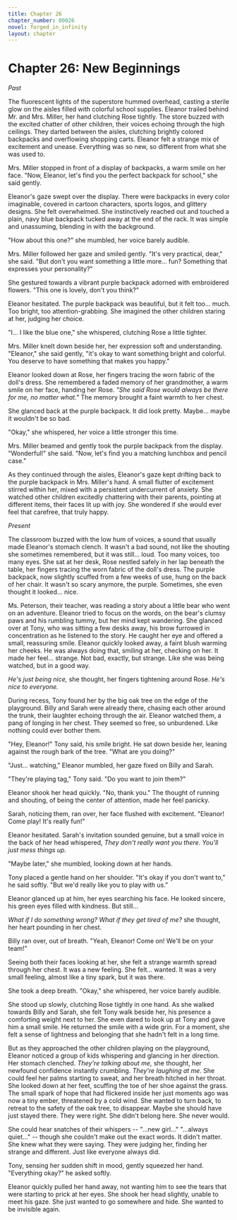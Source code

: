 ```yaml
---
title: Chapter 26
chapter_number: 00026
novel: forged_in_infinity
layout: chapter
---
```


# **Chapter 26: New Beginnings**

*Past*

The fluorescent lights of the superstore hummed overhead, casting a
sterile glow on the aisles filled with colorful school supplies. Eleanor
trailed behind Mr. and Mrs. Miller, her hand clutching Rose tightly. The
store buzzed with the excited chatter of other children, their voices
echoing through the high ceilings. They darted between the aisles,
clutching brightly colored backpacks and overflowing shopping carts.
Eleanor felt a strange mix of excitement and unease. Everything was so
new, so different from what she was used to.

Mrs. Miller stopped in front of a display of backpacks, a warm smile on
her face. "Now, Eleanor, let's find you the perfect backpack for
school," she said gently.

Eleanor's gaze swept over the display. There were backpacks in every
color imaginable, covered in cartoon characters, sports logos, and
glittery designs. She felt overwhelmed. She instinctively reached out
and touched a plain, navy blue backpack tucked away at the end of the
rack. It was simple and unassuming, blending in with the background.

"How about this one?" she mumbled, her voice barely audible.

Mrs. Miller followed her gaze and smiled gently. "It's very practical,
dear," she said. "But don't you want something a little more... fun?
Something that expresses your personality?"

She gestured towards a vibrant purple backpack adorned with embroidered
flowers. "This one is lovely, don't you think?"

Eleanor hesitated. The purple backpack was beautiful, but it felt too...
much. Too bright, too attention-grabbing. She imagined the other
children staring at her, judging her choice.

"I... I like the blue one," she whispered, clutching Rose a little
tighter.

Mrs. Miller knelt down beside her, her expression soft and
understanding. "Eleanor," she said gently, "it's okay to want something
bright and colorful. You deserve to have something that makes you
happy."

Eleanor looked down at Rose, her fingers tracing the worn fabric of the
doll's dress. She remembered a faded memory of her grandmother, a warm
smile on her face, handing her Rose. *\"She said Rose would always be
there for me, no matter what.\"* The memory brought a faint warmth to
her chest.

She glanced back at the purple backpack. It did look pretty. Maybe...
maybe it wouldn't be so bad.

"Okay," she whispered, her voice a little stronger this time.

Mrs. Miller beamed and gently took the purple backpack from the display.
"Wonderful!" she said. "Now, let's find you a matching lunchbox and
pencil case."

As they continued through the aisles, Eleanor's gaze kept drifting back
to the purple backpack in Mrs. Miller's hand. A small flutter of
excitement stirred within her, mixed with a persistent undercurrent of
anxiety. She watched other children excitedly chattering with their
parents, pointing at different items, their faces lit up with joy. She
wondered if she would ever feel that carefree, that truly happy.

*Present*

The classroom buzzed with the low hum of voices, a sound that usually
made Eleanor's stomach clench. It wasn't a bad sound, not like the
shouting she sometimes remembered, but it was still... loud. Too many
voices, too many eyes. She sat at her desk, Rose nestled safely in her
lap beneath the table, her fingers tracing the worn fabric of the doll's
dress. The purple backpack, now slightly scuffed from a few weeks of
use, hung on the back of her chair. It wasn't so scary anymore, the
purple. Sometimes, she even thought it looked... nice.

Ms. Peterson, their teacher, was reading a story about a little bear who
went on an adventure. Eleanor tried to focus on the words, on the bear's
clumsy paws and his rumbling tummy, but her mind kept wandering. She
glanced over at Tony, who was sitting a few desks away, his brow
furrowed in concentration as he listened to the story. He caught her eye
and offered a small, reassuring smile. Eleanor quickly looked away, a
faint blush warming her cheeks. He was always doing that, smiling at
her, checking on her. It made her feel... strange. Not bad, exactly, but
strange. Like she was being watched, but in a good way.

*He's just being nice,* she thought, her fingers tightening around Rose.
*He's nice to everyone.*

During recess, Tony found her by the big oak tree on the edge of the
playground. Billy and Sarah were already there, chasing each other
around the trunk, their laughter echoing through the air. Eleanor
watched them, a pang of longing in her chest. They seemed so free, so
unburdened. Like nothing could ever bother them.

"Hey, Eleanor!" Tony said, his smile bright. He sat down beside her,
leaning against the rough bark of the tree. "What are you doing?"

"Just... watching," Eleanor mumbled, her gaze fixed on Billy and Sarah.

"They're playing tag," Tony said. "Do you want to join them?"

Eleanor shook her head quickly. "No, thank you." The thought of running
and shouting, of being the center of attention, made her feel panicky.

Sarah, noticing them, ran over, her face flushed with excitement.
"Eleanor! Come play! It's really fun!"

Eleanor hesitated. Sarah's invitation sounded genuine, but a small voice
in the back of her head whispered, *They don't really want you there.
You'll just mess things up.*

"Maybe later," she mumbled, looking down at her hands.

Tony placed a gentle hand on her shoulder. "It's okay if you don't want
to," he said softly. "But we'd really like you to play with us."

Eleanor glanced up at him, her eyes searching his face. He looked
sincere, his green eyes filled with kindness. But still...

*What if I do something wrong? What if they get tired of me?* she
thought, her heart pounding in her chest.

Billy ran over, out of breath. "Yeah, Eleanor! Come on! We'll be on your
team!"

Seeing both their faces looking at her, she felt a strange warmth spread
through her chest. It was a new feeling. She felt... wanted. It was a
very small feeling, almost like a tiny spark, but it was there.

She took a deep breath. "Okay," she whispered, her voice barely audible.

She stood up slowly, clutching Rose tightly in one hand. As she walked
towards Billy and Sarah, she felt Tony walk beside her, his presence a
comforting weight next to her. She even dared to look up at Tony and
gave him a small smile. He returned the smile with a wide grin. For a
moment, she felt a sense of lightness and belonging that she hadn't felt
in a long time.

But as they approached the other children playing on the playground,
Eleanor noticed a group of kids whispering and glancing in her
direction. Her stomach clenched. *They're talking about me,* she
thought, her newfound confidence instantly crumbling. *They're laughing
at me.* She could feel her palms starting to sweat, and her breath
hitched in her throat. She looked down at her feet, scuffing the toe of
her shoe against the grass. The small spark of hope that had flickered
inside her just moments ago was now a tiny ember, threatened by a cold
wind. She wanted to turn back, to retreat to the safety of the oak tree,
to disappear. Maybe she should have just stayed there. They were right.
She didn't belong here. She never would.

She could hear snatches of their whispers -- "...new girl..." "...always
quiet..." -- though she couldn't make out the exact words. It didn\'t
matter. She knew what they were saying. They were judging her, finding
her strange and different. Just like everyone always did.

Tony, sensing her sudden shift in mood, gently squeezed her hand.
"Everything okay?" he asked softly.

Eleanor quickly pulled her hand away, not wanting him to see the tears
that were starting to prick at her eyes. She shook her head slightly,
unable to meet his gaze. She just wanted to go somewhere and hide. She
wanted to be invisible again.
